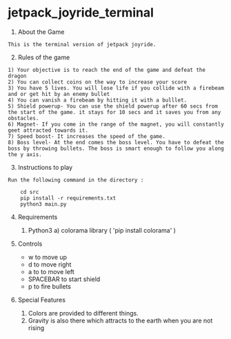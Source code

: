 # jetpack_joyride_terminal


1.   About the Game

	This is the terminal version of jetpack joyride.

2.   Rules of the game

	1) Your objective is to reach the end of the game and defeat the dragon
	2) You can collect coins on the way to increase your score
	3) You have 5 lives. You will lose life if you collide with a firebeam and or get hit by an enemy bullet
    4) You can vanish a firebeam by hitting it with a bulllet.
	5) Shield powerup- You can use the shield powerup after 60 secs from the start of the game. it stays for 10 secs and it saves you from any obstacles.
	6) Magnet- If you come in the range of the magnet, you will constantly geet attracted towards it.
	7) Speed boost- It increases the speed of the game.
    8) Boss level- At the end comes the boss level. You have to defeat the boss by throwing bullets. The boss is smart enough to follow you along the y axis.


3.   Instructions to play 

	Run the following command in the directory :
```
	cd src
	pip install -r requirements.txt
	python3 main.py
```

4.  Requirements

	1) Python3 
		a) colorama library ( 'pip install colorama' )

5.  Controls

    - w to move up
    - d to move right
    - a to to move left
    - SPACEBAR to start shield
    - p to fire bullets

6.  Special Features 

	1) Colors are provided to different things.
    2) Gravity is also there which attracts to the earth when you are not rising

